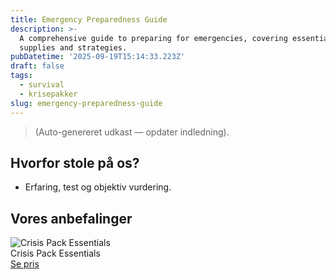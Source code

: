 ```yaml
---
title: Emergency Preparedness Guide
description: >-
  A comprehensive guide to preparing for emergencies, covering essential
  supplies and strategies.
pubDatetime: '2025-09-19T15:14:33.223Z'
draft: false
tags:
  - survival
  - krisepakker
slug: emergency-preparedness-guide
---
```

> (Auto-genereret udkast — opdater indledning).

## Hvorfor stole på os?
- Erfaring, test og objektiv vurdering.

## Vores anbefalinger


<!-- Auto: Affiliate-kort fra Products/SKUs -->

<div class="aff-card"><img src="abstract_15.png (https://v5.airtableusercontent.com/v3/u/45/45/1758304800000/jEdGC6h_SST_jhklzUGJuA/om_tpeLATAjndwZWmcn4ad9_4OhnBRiyvKXha1sWN-pcfveRs4CTo0O6FX-JajtJffwg04fDnI1CXHhtCvkGoh7wi2S1ZP-kycC7qW1E9yw1UqRn4-FvGNG6F9uibCP8Cs_KvxeHdshrM4l2VNdvrGO9rtchSvHBWe73VovKqic/8EmKFWOZv0nKWyur4KUakDK5LaFh9ZzY78kyZVAv_hQ)" alt="Crisis Pack Essentials" class="aff-card__img" /><div class="aff-card__meta"><div class="aff-card__title">Crisis Pack Essentials</div><a class="aff-btn" href="https://affiliate.homeessentialsee62.com/deal789?utm_source=klartilalt&utm_medium=affiliate&subid=emergency-preparedness-guide-2025-09-19" rel="sponsored nofollow noopener" target="_blank">Se pris</a></div></div>

